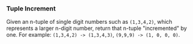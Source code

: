 ### Tuple Increment
Given an n-tuple of single digit numbers such as `(1,3,4,2)`, which represents a larger n-digit number, return that n-tuple "incremented" by one. For example: `(1,3,4,2) -> (1,3,4,3)`, `(9,9,9) -> (1, 0, 0, 0)`.